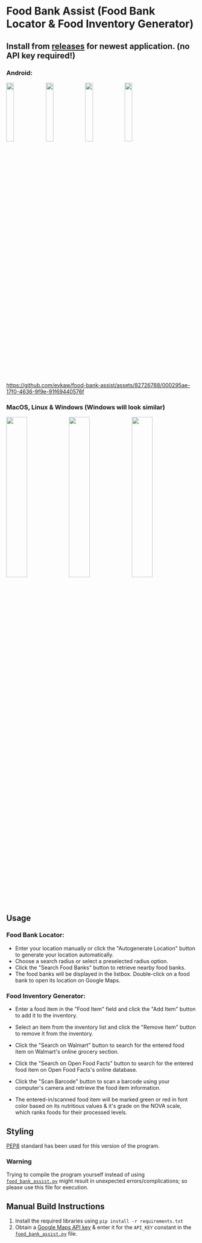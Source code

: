 # Food Bank Assist (Food Bank Locator & Food Inventory Generator)

## Install from [releases](https://github.com/evkaw/food-bank-assist/releases/tag/release) for newest application. (no API key required!)

### Android:

<img src="https://github.com/evkaw/food-bank-assist/blob/main/image4.png" width=20% height=20%> <img src="https://github.com/evkaw/food-bank-assist/blob/main/image1.png" width=20% height=20%> <img src="https://github.com/evkaw/food-bank-assist/blob/main/image3.png" width=20% height=20%> <img src="https://github.com/evkaw/food-bank-assist/blob/main/image5.png" width=20% height=20%>

https://github.com/evkaw/food-bank-assist/assets/82726788/000295ae-17f0-4636-9f9e-91f69440576f

### MacOS, Linux & Windows (Windows will look similar)
<img src="https://github.com/evkaw/food-bank-assist/assets/82726788/ad2239b2-e7e0-48a7-878c-244486c4f3bb" width=33% height=33%><img src="https://github.com/evkaw/food-bank-assist/assets/82726788/ac161f30-5ea0-4069-a22f-740552dc2c05" width=33% height=33%><img src="https://github.com/evkaw/food-bank-assist/assets/82726788/70316412-8d7b-41e3-8723-748e4861e7fd" width=33% height=33%>

## Usage

### Food Bank Locator:

- Enter your location manually or click the "Autogenerate Location" button to generate your location automatically.
- Choose a search radius or select a preselected radius option.
- Click the "Search Food Banks" button to retrieve nearby food banks.
- The food banks will be displayed in the listbox. Double-click on a food bank to open its location on Google Maps.

### Food Inventory Generator:

- Enter a food item in the "Food Item" field and click the "Add Item" button to add it to the inventory.
- Select an item from the inventory list and click the "Remove Item" button to remove it from the inventory.
- Click the "Search on Walmart" button to search for the entered food item on Walmart's online grocery section.
- Click the "Search on Open Food Facts" button to search for the entered food item on Open Food Facts's online database.
- Click the "Scan Barcode" button to scan a barcode using your computer's camera and retrieve the food item information.

- The entered-in/scanned food item will be marked green or red in font color based on its nutritious values & it's grade on the NOVA scale, which ranks foods for their processed levels.

## Styling

[PEP8](https://peps.python.org/pep-0008/) standard has been used for this version of the program.

### Warning

Trying to compile the program yourself instead of using [`food_bank_assist.py`](https://github.com/evkaw/food-bank-assist/blob/main/food_bank_assist.py) might result in unexpected errors/complications; so please use this file for execution.

## Manual Build Instructions
1. Install the required libraries using `pip install -r requirements.txt`
2. Obtain a [Google Maps API key](https://developers.google.com/maps/documentation/embed/get-api-key) & enter it for the `API_KEY` constant in the [`food_bank_assist.py`](https://github.com/evkaw/food-bank-assist/blob/main/food_bank_assist.py) file.
